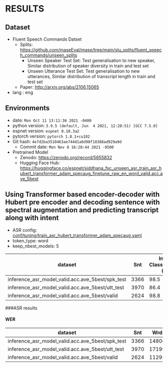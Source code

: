 <!-- Generated by ./scripts/utils/show_asr_result.sh -->
# RESULTS

## Dataset
- Fluent Speech Commands Datset
  - Splits: https://github.com/maseEval/mase/tree/main/slu_splits/fluent_speech_commands/unseen_splits
    - Unseen Speaker Test Set: Test generalisation to new speaker, Similar distribution of speaker diversity in train and test set
    - Unseen Utterance Test Set: Test generalisation to new utterances, Similar distribution of transcript length in train and test set
  - Paper: http://arxiv.org/abs/2106.15065
- lang : eng
## Environments
- date: `Mon Oct 11 13:11:36 2021 -0400`
- python version: `3.9.5 (default, Jun  4 2021, 12:28:51) [GCC 7.5.0]`
- espnet version: `espnet 0.10.3a2`
- pytorch version: `pytorch 1.8.1+cu102`
- Git hash: `4e7d2ba3510463ae744d1a6d98f18388ad929a9d`
  - Commit date: `Mon Nov 8 16:28:44 2021 -0500`
- Pretrained Model
  - Zenodo: https://zenodo.org/record/5655832
  - Hugging Face Hub: https://huggingface.co/espnet/siddhana_fsc_unseen_asr_train_asr_hubert_transformer_adam_specaug_finetune_raw_en_word_valid.acc.ave_5best

## Using Transformer based encoder-decoder with Hubert pre encoder and decoding sentence with spectral augmentation and predicting transcript along with intent
- ASR config: [conf/tuning/train_asr_hubert_transformer_adam_specaug.yaml](conf/tuning/train_asr_hubert_transformer_adam_specaug.yaml)
- token_type: word
- keep_nbest_models: 5

|dataset|Snt|Intent Classification (%)|
|---|---|---|
|inference_asr_model_valid.acc.ave_5best/spk_test|3366|98.5|
|inference_asr_model_valid.acc.ave_5best/utt_test|3970|86.4|
|inference_asr_model_valid.acc.ave_5best/valid|2624|98.8|

###ASR results

#### WER

|dataset|Snt|Wrd|Corr|Sub|Del|Ins|Err|S.Err|
|---|---|---|---|---|---|---|---|---|
|inference_asr_model_valid.acc.ave_5best/spk_test|3366|14806|99.1|0.5|0.4|0.4|1.3|3.1|
|inference_asr_model_valid.acc.ave_5best/utt_test|3970|17199|91.0|6.5|2.5|5.3|14.4|49.3|
|inference_asr_model_valid.acc.ave_5best/valid|2624|11295|99.3|0.4|0.2|0.2|0.9|2.1|


